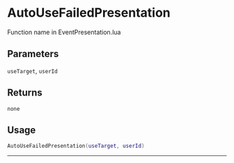 # AutoUseFailedPresentation
Function name in EventPresentation.lua
## Parameters
`useTarget`, `userId`
## Returns
`none`
## Usage
```lua
AutoUseFailedPresentation(useTarget, userId)
```
---

